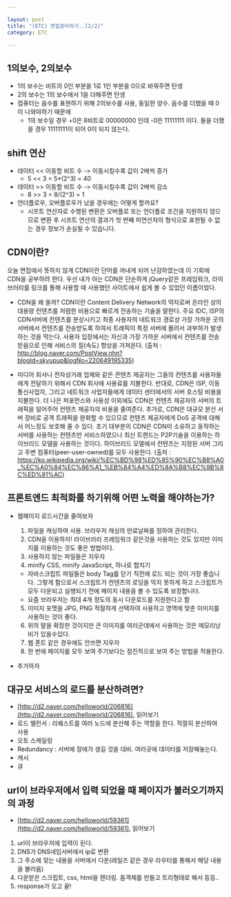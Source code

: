 ```yaml
---

layout: post
title: "(ETC) 면접준비하기..[2/2]"
category: ETC

---
```



## 1의보수, 2의보수
* 1의 보수는 비트의 0인 부분을 1로 1인 부분을 0으로 바꿔주면 탄생
* 2의 보수는 1의 보수에서 1을 더해주면 탄생
* 컴퓨터는 음수를 표현하기 위해 2의보수를 사용, 동일한 양수. 음수를 더했을 때 0이 나와야하기 때문에
  * 1의 보수일 경우 +0은 8비트로 00000000 인데 -0은 11111111 이다. 둘을 더했을 경우 11111111이 되어 0이 되지 않는다.

## shift 연산
* 데이터 << 이동할 비트 수 -> 이동시킬수록 값이 2배씩 증가
  * 5 << 3 = 5*(2^3) = 40
* 데이터 >> 이동할 비트 수 -> 이동시킬수록 값이 2배씩 감소
  * 8 >> 3 = 8/(2^3) = 1
* 언더플로우, 오버플로우가 났을 경우에는 어떻게 할까요?
  * 시프트 연산자로 수행된 변환은 오버플로 또는 언더플로 조건을 지원하지 않으므로 변환 후 시프트 연산의 결과가 첫 번째 피연산자의 형식으로 표현될 수 없는 경우 정보가 손실될 수 있습니다.

## CDN이란?
오늘 면접에서 뜻하지 않게 CDN이란 단어를 꺼내게 되어 난감하였는데 이 기회에 CDN을 공부하려 한다. 우선 내가 아는 CDN은 단순하게 jQuery같은 프레임워크, 라이브러리를 링크를 통해 사용할 때 사용했던 사이트에서 쉽게 볼 수 있었던 이름이었다.

* CDN을 왜 쓸까?
CDN이란 Content Delivery Network의 약자로써 온라인 상의 대용량 컨텐츠를 저렴한 비용으로 빠르게 전송하는 기술을 말한다.
주요 IDC, ISP의 CDN서버에 컨텐츠를 분상시키고 최종 사용자의 네트워크 경로상 가장 가까운 곳의 서버에서 컨텐츠를 전송받도록 하여서 트래픽이 특정 서버에 몰려서 과부하가 발생하는 것을 막는다. 사용자 입장에서는 자신과 가장 가까운 서버에서 컨텐츠를 전송 받음으로 인해 서비스의 질(속도) 향상을 가져온다.
(출처 : http://blog.naver.com/PostView.nhn?blogId=skyupup&logNo=220649195335)

* 미디어 회사나 전자상거래 업체와 같은 콘텐츠 제공자는 그들의 컨텐츠를 사용자들에게 전달하기 위해서 CDN 회사에 사용료를 지불한다. 반대로, CDN은 ISP, 이동통신사업자, 그리고 네트워크 사업자들에게 데이터 센터에서의 서버 호스팅 비용을 지불한다. 더 나은 퍼포먼스와 사용성 이외에도 CDN은 컨텐츠 제공자의 서버의 트래픽을 덜어주어 컨텐츠 제공자의 비용을 줄여준다. 추가로, CDN은 대규모 분산 서버 장비로 공격 트래픽을 완화할 수 있으므로 컨텐츠 제공자에게 DoS 공격에 대해서 어느정도 보호해 줄 수 있다. 초기 대부분의 CDN은 CDN이 소유하고 동작하는 서버를 사용하는 컨텐츠만 서비스하였으나 최신 트랜드는 P2P기술을 이용하는 하이브리드 모델을 사용하는 것이다. 하이브리드 모델에서 컨텐츠는 지정된 서버 그리고 주변 컴퓨터(peer-user-owned)를 모두 사용한다.
(출처 : https://ko.wikipedia.org/wiki/%EC%BD%98%ED%85%90%EC%B8%A0_%EC%A0%84%EC%86%A1_%EB%84%A4%ED%8A%B8%EC%9B%8C%ED%81%AC)


## 프론트엔드 최적화를 하기위해 어떤 노력을 해야하는가?
* 웹페이지 로드시간을 줄여보자
  1. 파일을 캐싱하여 사용. 브라우저 캐싱의 만료날짜를 정하여 관리한다. 
  2. CDN을 이용하자! 라이브러리 프레임워크 같은것을 사용하는 것도 있지만 이미지를 이용하는 것도 좋은 방법이다.
  3. 사용하지 않는 파일들은 지우자
  4. minify CSS, minify JavaScript, 하나로 합치기
    * 자바스크립트 파일들은 body Tag를 닫기 직전에 로드 되는 것이 가장 좋습니다. 그렇게 함으로서 스크립트가 컨텐츠의 로딩을 막지 못하게 하고 스크립트가 모두 다운되고 실행되기 전에 페이지 내용을 볼 수 있도록 보장합니다.
    * 요즘 브라우저는 최대 4개 정도의 동시 다운로드를 지원한다고 함 
  5. 이미지 포맷을 JPG, PNG 적절하게 선택하여 사용하고 영역에 맞춘 이미지를 사용하는 것이 좋다.
  6. 위의 말을 확장한 것이지만 큰 이미지를 여러군데에서 사용하는 것은 메모리낭비가 있을수있다.
  7. 웹 폰트 같은 경우에도 안쓰면 지우자
  8. 한 번에 페이지를 모두 보여 주기보다는 점진적으로 보여 주는 방법을 적용한다.

* 추가하자


## 대규모 서비스의 로드를 분산하려면?
* [http://d2.naver.com/helloworld/206816](http://d2.naver.com/helloworld/206816), 읽어보기
* 로드 밸런서 : 리퀘스트를 여러 노드에 분산해 주는 역할을 한다. 적절히 분산하여 사용
* 오토 스캐일링
* Redundancy : 서버에 장애가 생길 것을 대비. 여러곳에 데이터를 저장해놓는다.
* 캐시
* 큐


## url이 브라우저에서 입력 되었을 때 페이지가 불러오기까지의 과정
* [http://d2.naver.com/helloworld/59361](http://d2.naver.com/helloworld/59361), 읽어보기
1. url이 브라우저에 입력이 된다.
2. DNS가 DNS네임서버에서 ip로 변환
3. 그 주소에 맞는 내용을 서버에서 다운(레일즈 같은 경우 라우터를 통해서 해당 내용을 불러옴)
4. 다운받은 스크립트, css, html을 렌더링. 돔객체를 만들고 트리형태로 해서 등등..
5. response가 오고 끝!


<br/><br/>